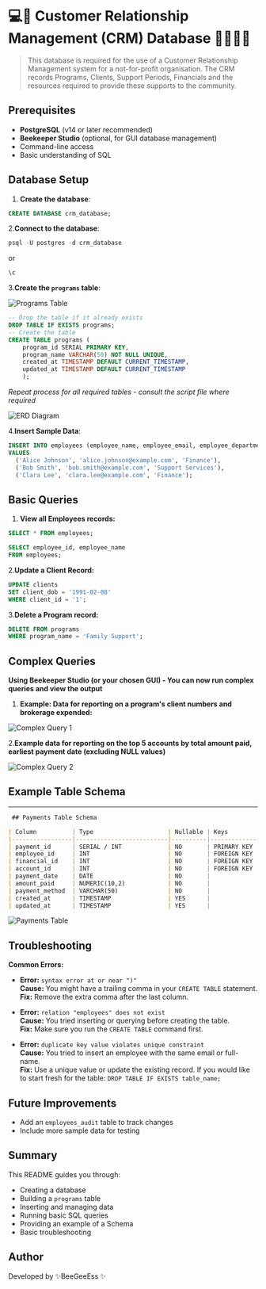 # 💻📂 Customer Relationship Management (CRM) Database 👨‍👩‍👧‍👦

> This database is required for the use of a Customer Relationship Management system for a not-for-profit organisation. The CRM records Programs, Clients, Support Periods, Financials and the resources required to provide these supports to the community.

## Prerequisites

- **PostgreSQL** (v14 or later recommended)
- **Beekeeper Studio** (optional, for GUI database management)
- Command-line access
- Basic understanding of SQL

## Database Setup

1. **Create the database**:

```sql
CREATE DATABASE crm_database;
```

2.**Connect to the database**:

```sql
psql -U postgres -d crm_database
```

or

```sql
\c
```

3.**Create the `programs` table**:

![Programs Table](./images/programs.png)

```SQL
-- Drop the table if it already exists 
DROP TABLE IF EXISTS programs;  
-- Create the table 
CREATE TABLE programs (
    program_id SERIAL PRIMARY KEY,
    program_name VARCHAR(50) NOT NULL UNIQUE,
    created_at TIMESTAMP DEFAULT CURRENT_TIMESTAMP,
    updated_at TIMESTAMP DEFAULT CURRENT_TIMESTAMP
    );
```

_Repeat process for all required tables - consult the script file where required_

![ERD Diagram](/images/erd.png)

4.**Insert Sample Data**:

```SQL
INSERT INTO employees (employee_name, employee_email, employee_department)
VALUES
  ('Alice Johnson', 'alice.johnson@example.com', 'Finance'),
  ('Bob Smith', 'bob.smith@example.com', 'Support Services'),
  ('Clara Lee', 'clara.lee@example.com', 'Finance');
```

## Basic Queries

1. **View all Employees records:**

```sql
SELECT * FROM employees;
```

```SQL
SELECT employee_id, employee_name
FROM employees;
```

2.**Update a Client Record:**

```SQL
UPDATE clients
SET client_dob = '1991-02-08'
WHERE client_id = '1';
```

3.**Delete a Program record:**

```SQL
DELETE FROM programs
WHERE program_name = 'Family Support';
```

## Complex Queries

**Using Beekeeper Studio (or your chosen GUI) - You can now run complex queries and view the output**

1. **Example: Data for reporting on a program's client numbers and brokerage expended:**

![Complex Query 1](./images/query23.png)

2.**Example data for reporting on the top 5 accounts by total amount paid, earliest payment date (excluding NULL values)**

![Complex Query 2](./images/query24.png)

## Example Table Schema

---

```markdown
 ## Payments Table Schema

| Column          | Type                     | Nullable | Keys               |
|-----------------|--------------------------|----------|--------------------|
| payment_id      | SERIAL / INT             | NO       | PRIMARY KEY        |
| employee_id     | INT                      | NO       | FOREIGN KEY        |
| financial_id    | INT                      | NO       | FOREIGN KEY        |
| account_id      | INT                      | NO       | FOREIGN KEY        |
| payment_date    | DATE                     | NO       |                    |
| amount_paid     | NUMERIC(10,2)            | NO       |                    |
| payment_method  | VARCHAR(50)              | NO       |                    |
| created_at      | TIMESTAMP                | YES      |                    |
| updated_at      | TIMESTAMP                | YES      |                    |

```

![Payments Table](./images/payments.png)

## Troubleshooting

**Common Errors:**

- **Error:** `syntax error at or near ")"`  
  **Cause:** You might have a trailing comma in your `CREATE TABLE` statement.  
  **Fix:** Remove the extra comma after the last column.

- **Error:** `relation "employees" does not exist`  
  **Cause:** You tried inserting or querying before creating the table.  
  **Fix:** Make sure you run the `CREATE TABLE` command first.

- **Error:** `duplicate key value violates unique constraint`  
  **Cause:** You tried to insert an employee with the same email or full-name.  
  **Fix:** Use a unique value or update the existing record. If you would like to start fresh for the table: `DROP TABLE IF EXISTS table_name;`

## Future Improvements

- Add an `employees_audit` table to track changes
- Include more sample data for testing

## Summary

This README guides you through:

- Creating a database
- Building a `programs` table
- Inserting and managing data
- Running basic SQL queries
- Providing an example of a Schema
- Basic troubleshooting

## Author

Developed by ✨BeeGeeEss ✨
